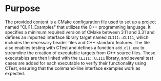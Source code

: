 # Purpose
The provided content is a CMake configuration file used to set up a project named "CLI11_Examples" that utilizes the C++ programming language. It specifies a minimum required version of CMake between 3.11 and 3.31 and defines an imported interface library target named `CLI11::CLI11`, which includes the necessary header files and C++ standard features. The file also enables testing with CTest and defines a function `add_cli_exe` to streamline the creation of executable targets from C++ source files. These executables are then linked with the `CLI11::CLI11` library, and several test cases are added for each executable to verify their functionality using CTest, ensuring that the command-line interface examples work as expected.
